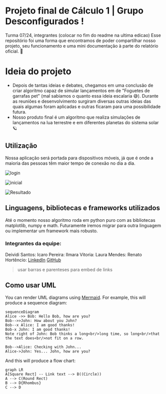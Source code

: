 # Projeto final de Cálculo 1 | Grupo Desconfigurados !

Turma 07/24, integrantes (colocar no fim do readme na ultima edicao)
Esse repositório foi uma forma que encontramos de poder compartilhar nosso projeto, seu funcionamento e uma mini documentação à parte do relatório oficial. 🧐


# Ideia do projeto

  * Depois de tantas ideias e debates, chegamos em uma conclusão de criar algoritmo capaz de simular lançamentos em de "Foguetes de garrafas pet" (mal sabiamos o quanto essa ideia escalaria 😅). Durante as reuniões e desenvolvimento surgiram diversas outras ideias das quais algumas foram aplicadas e outras ficaram para uma possibilidade futura.
  * Nosso produto final é um algoritmo que realiza simulações de lançamentos na lua terrestre e em diferentes planetas do sistema solar 🪐


## Utilização

Nossa aplicação será portada para dispositivos móveis, já que é onde a maioria das pessoas têm maior tempo de conexão no dia a dia.

![login](https://github.com/user-attachments/assets/6c7e5f8b-d758-430c-b17f-b08bb15a73db)

![inicial](https://github.com/user-attachments/assets/aba92533-3a7c-4ea4-aefb-34dd365b0804)

![Resultado](https://github.com/user-attachments/assets/4683eab1-dbba-41c3-b217-579fc059605b)


## Linguagens, bibliotecas e frameworks utilizados

Até o momento nosso algoritmo roda em python puro com as bibliotecas matplotlib, numpy e math. Futuramente iremos migrar para outra linguagem ou implementar um framework mais robusto.


### Integrantes da equipe:  
Deividi Santos:
Icaro Pereira: 
Ilmara Vitoria: 
Laura Mendes: 
Renato Hortêncio: [LinkedIn](https://www.linkedin.com/in/renato-hort%C3%AAncio/) [GitHub](github.com/RenatoHort)
>usar barras e parenteses para embed de links


## Como usar UML

You can render UML diagrams using [Mermaid](https://mermaidjs.github.io/). For example, this will produce a sequence diagram:

```mermaid
sequenceDiagram
Alice ->> Bob: Hello Bob, how are you?
Bob-->>John: How about you John?
Bob--x Alice: I am good thanks!
Bob-x John: I am good thanks!
Note right of John: Bob thinks a long<br/>long time, so long<br/>that the text does<br/>not fit on a row.

Bob-->Alice: Checking with John...
Alice->John: Yes... John, how are you?
```

And this will produce a flow chart:

```mermaid
graph LR
A[Square Rect] -- Link text --> B((Circle))
A --> C(Round Rect)
B --> D{Rhombus}
C --> D
```
